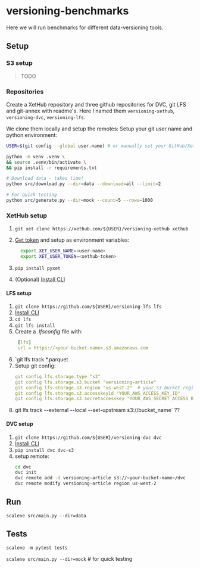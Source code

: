 # versioning-benchmarks

Here we will run benchmarks for different data-versioning tools.

## Setup

### S3 setup

> TODO

### Repositories

Create a XetHub repository and three github repositories for DVC, git LFS and git-annex with readme's.
Here I named them `versioning-xethub`, `versioning-dvc`, `versioning-lfs`.

We clone them locally and setup the remotes:
Setup your git user name and python environment:

```bash
USER=$(git config --global user.name) # or manually set your GitHub/XetHub user name

python -m venv .venv \
&& source .venv/bin/activate \
&& pip install -r requirements.txt

# Download data - takes time! 
python src/download.py --dir=data --download=all --limit=2

# For quick testing
python src/generate.py --dir=mock --count=5 --rows=1000
```

### XetHub setup

1. `git xet clone https://xethub.com/${USER}/versioning-xethub xethub`
2. [Get token](https://xethub.com/user/settings/pat) and setup as environment variables:
    ```bash
      export XET_USER_NAME=<user-name>
      export XET_USER_TOKEN=<xethub-token>
    ```

3. `pip install pyxet`

4. (Optional) [Install CLI](https://xethub.com/assets/docs/getting-started/installation)

#### LFS setup

1. `git clone https://github.com/${USER}/versioning-lfs lfs`
2. [Install CLI](https://github.com/git-lfs/git-lfs?utm_source=gitlfs_site&utm_medium=installation_link&utm_campaign=gitlfs#installing)
3. `cd lfs`
4. `git lfs install`
5. Create a *.lfsconfig* file with:
   ```yaml
    [lfs]
    url = https://<your-bucket-name>.s3.amazonaws.com
    ``` 
7. `git lfs track *.parquet
8. Setup git  config:
   ```yaml
   git config lfs.storage.type "s3"
   git config lfs.storage.s3.bucket "versioning-article"
   git config lfs.storage.s3.region "us-west-2"  # your S3 bucket region
   git config lfs.storage.s3.accesskeyid "YOUR_AWS_ACCESS_KEY_ID"  
   git config lfs.storage.s3.secretaccesskey "YOUR_AWS_SECRET_ACCESS_KEY"


8. git lfs track --external --local --set-upstream s3://bucket_name` ??

#### DVC setup
1. `git clone https://github.com/${USER}/versioning-dvc dvc`
2. [Install CLI](https://dvc.org/doc/install)
3. `pip install dvc dvc-s3`
4. setup remote:
    ```bash
   cd dvc
   dvc init
   dvc remote add -d versioning-article s3://<your-bucket-name>/dvc
   dvc remote modify versioning-article region us-west-2
    ```

## Run

`scalene src/main.py --dir=data`

## Tests

`scalene -m pytest tests`

`scalene src/main.py --dir=mock` # for quick testing  